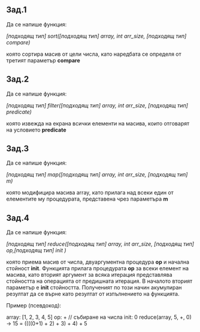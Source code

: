 ## Зад.1
Да се напише функция:

*[подходящ тип] sort([подходящ тип] array, int arr_size, [подходящ тип] compare)*

която сортира масив от цели числа, като наредбата се определя от третият параметър **compare**

## Зад.2
Да се напише функция:

*[подходящ тип] filter([подходящ тип] array, int arr_size, [подходящ тип] predicate)*

която извежда на екрана всички елементи на масива, които отговарят на условието **predicate**

## Зад.3
Да се напише функция:

*[подходящ тип] map([подходящ тип] array, int arr_size, [подходящ тип] m)*

която модифицира масива array, като прилага над всеки един от елементите му процедурата, представена чрез параметъра **m**

## Зад.4
Да се напише функция:

*[подходящ тип] reduce([подходящ тип] array, int arr_size, [подходящ тип] op,[подходящ тип] init )*

която приема масив от числа, двуаргументна процедура **op** и начална стойност **init**. Функцията прилага процедурата **op** за всеки елемент на масива, като вторият аргумент за всяка итерация представлява стойността на операцията от предишната итерация. В началото вторият параметър е **init** стойността. Полученият по този начин акумулиран резултат да се върне като резултат от изпълнението на функцията.

Пример (псевдокод):

array: [1, 2, 3, 4, 5]
op: + // събиране на числа
init: 0
reduce(array, 5, +, 0) -> 15 = ((((0+1) + 2) + 3) + 4) + 5
